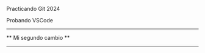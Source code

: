  Practicando Git 2024

Probando VSCode

***********************
** Mi segundo cambio **
***********************